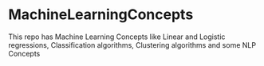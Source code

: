 # MachineLearningConcepts
This repo has Machine Learning Concepts like Linear and Logistic regressions, Classification algorithms, Clustering algorithms and some NLP Concepts
